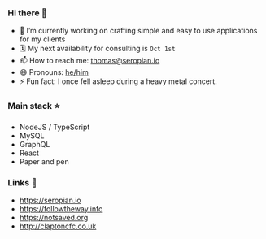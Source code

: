 ### Hi there 👋

- 🔭 I’m currently working on crafting simple and easy to use applications for my clients
- 🗓 My next availability for consulting is `Oct 1st`
- 📫 How to reach me: thomas@seropian.io
- 😄 Pronouns: [he/him](http://pronoun.is/he)
- ⚡ Fun fact: I once fell asleep during a heavy metal concert. 

### Main stack ⭐
- NodeJS / TypeScript
- MySQL
- GraphQL
- React
- Paper and pen

### Links 👯
- https://seropian.io
- https://followtheway.info
- https://notsaved.org
- http://claptoncfc.co.uk
